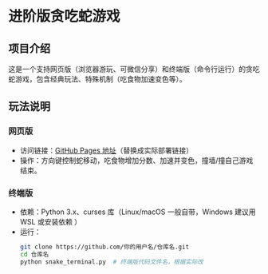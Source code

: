 # 进阶版贪吃蛇游戏  

## 项目介绍  
这是一个支持网页版（浏览器游玩、可微信分享）和终端版（命令行运行）的贪吃蛇游戏，包含经典玩法、特殊机制（吃食物加速变色等）。  


## 玩法说明  
### 网页版  
- 访问链接：[GitHub Pages 地址](https://你的用户名.github.io/仓库名/)（替换成实际部署链接）  
- 操作：方向键控制蛇移动，吃食物增加分数、加速并变色，撞墙/撞自己游戏结束。  

### 终端版  
- 依赖：Python 3.x、curses 库（Linux/macOS 一般自带，Windows 建议用 WSL 或安装依赖 ）  
- 运行：  
  ```bash
  git clone https://github.com/你的用户名/仓库名.git
  cd 仓库名
  python snake_terminal.py  # 终端版代码文件名，根据实际改
